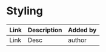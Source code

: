 # Styling

| Link | Description | Added by |
| ---- | ----------- | -------- |
| Link | Desc        | author   |
